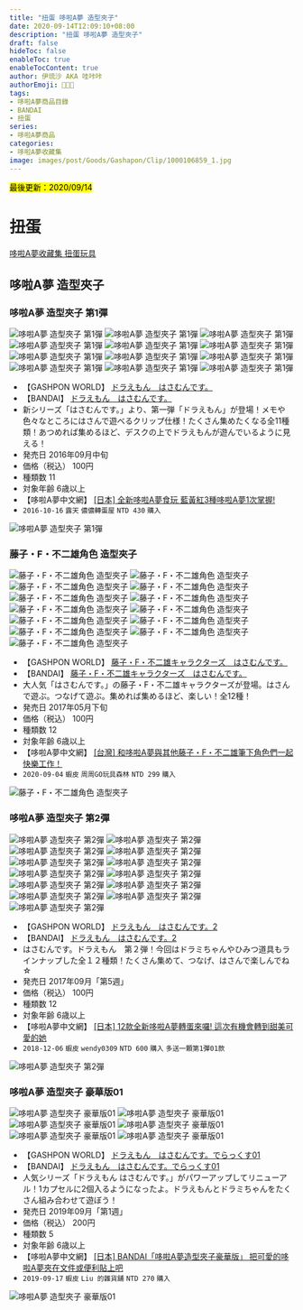 ```yaml
---
title: "扭蛋 哆啦A夢 造型夾子"
date: 2020-09-14T12:09:10+08:00
description: "扭蛋 哆啦A夢 造型夾子"
draft: false
hideToc: false
enableToc: true
enableTocContent: true
author: 伊琉沙 AKA 哇咔咔
authorEmoji: 👩🏿‍🚀
tags: 
- 哆啦A夢商品目錄
- BANDAI
- 扭蛋
series:
- 哆啦A夢商品
categories:
- 哆啦A夢收藏集
image: images/post/Goods/Gashapon/Clip/1000106859_1.jpg
---
```

<mark>最後更新：2020/09/14</mark>

# 扭蛋
[哆啦A夢收藏集 扭蛋玩具](../doraemon-collection-gashapon)

## 哆啦A夢 造型夾子
### 哆啦A夢 造型夾子 第1彈
![哆啦A夢 造型夾子 第1彈](/images/post/Goods/Gashapon/Clip/1000106859_1.jpg)
![哆啦A夢 造型夾子 第1彈](/images/post/Goods/Gashapon/Clip/1000106859_2.jpg)
![哆啦A夢 造型夾子 第1彈](/images/post/Goods/Gashapon/Clip/1000106859_3.jpg)
![哆啦A夢 造型夾子 第1彈](/images/post/Goods/Gashapon/Clip/1000106859_4.jpg)
![哆啦A夢 造型夾子 第1彈](/images/post/Goods/Gashapon/Clip/1000106859_5.jpg)
![哆啦A夢 造型夾子 第1彈](/images/post/Goods/Gashapon/Clip/1000106859_6.jpg)
![哆啦A夢 造型夾子 第1彈](/images/post/Goods/Gashapon/Clip/1000106859_7.jpg)
![哆啦A夢 造型夾子 第1彈](/images/post/Goods/Gashapon/Clip/1000106859_8.jpg)
![哆啦A夢 造型夾子 第1彈](/images/post/Goods/Gashapon/Clip/1000106859_9.jpg)
![哆啦A夢 造型夾子 第1彈](/images/post/Goods/Gashapon/Clip/1000106859_10.jpg)
![哆啦A夢 造型夾子 第1彈](/images/post/Goods/Gashapon/Clip/1000106859_11.jpg)
![哆啦A夢 造型夾子 第1彈](/images/post/Goods/Gashapon/Clip/1000106859_12.jpg)
+ 【GASHPON WORLD】
[ドラえもん　はさむんです。](https://gashapon.jp/products/detail.html?jan_code=4549660095941000)
+ 【BANDAI】
[ドラえもん　はさむんです。](https://www.bandai.co.jp/catalog/item.php?jan_cd=4549660095941000)
+ 新シリーズ「はさむんです。」より、第一弾「ドラえもん」が登場！メモや色々なところにはさんで遊べるクリップ仕様！たくさん集めたくなる全11種類！あつめれば集めるほど、デスクの上でドラえもんが遊んでいるように見える！
+ 発売日 2016年09月中旬
+ 価格（税込） 100円
+ 種類数 11
+ 対象年齢 6歳以上
+ 【哆啦A夢中文網】
[[日本] 全新哆啦A夢食玩 藍黃紅3種哆啦A夢1次掌握!](https://chinesedora.com/news/5986.htm)
+ `2016-10-16` `露天` `儂儂轉蛋屋` `NTD 430` `購入`

![哆啦A夢 造型夾子 第1彈](/images/post/Goods/Gashapon/Clip/1000106859_0.jpg)

### 藤子・F・不二雄角色 造型夾子
![藤子・F・不二雄角色 造型夾子](/images/post/Goods/Gashapon/Clip/1000114476_1.jpg)
![藤子・F・不二雄角色 造型夾子](/images/post/Goods/Gashapon/Clip/1000114476_2.jpg)
![藤子・F・不二雄角色 造型夾子](/images/post/Goods/Gashapon/Clip/1000114476_3.jpg)
![藤子・F・不二雄角色 造型夾子](/images/post/Goods/Gashapon/Clip/1000114476_4.jpg)
![藤子・F・不二雄角色 造型夾子](/images/post/Goods/Gashapon/Clip/1000114476_5.jpg)
![藤子・F・不二雄角色 造型夾子](/images/post/Goods/Gashapon/Clip/1000114476_6.jpg)
![藤子・F・不二雄角色 造型夾子](/images/post/Goods/Gashapon/Clip/1000114476_7.jpg)
![藤子・F・不二雄角色 造型夾子](/images/post/Goods/Gashapon/Clip/1000114476_8.jpg)
![藤子・F・不二雄角色 造型夾子](/images/post/Goods/Gashapon/Clip/1000114476_9.jpg)
![藤子・F・不二雄角色 造型夾子](/images/post/Goods/Gashapon/Clip/1000114476_10.jpg)
![藤子・F・不二雄角色 造型夾子](/images/post/Goods/Gashapon/Clip/1000114476_11.jpg)
![藤子・F・不二雄角色 造型夾子](/images/post/Goods/Gashapon/Clip/1000114476_12.jpg)
![藤子・F・不二雄角色 造型夾子](/images/post/Goods/Gashapon/Clip/1000114476_13.jpg)
+ 【GASHPON WORLD】
[藤子・F・不二雄キャラクターズ　はさむんです。](https://gashapon.jp/products/detail.html?jan_code=4549660113676000)
+ 【BANDAI】
[藤子・F・不二雄キャラクターズ　はさむんです。](https://www.bandai.co.jp/catalog/item.php?jan_cd=4549660113676000)
+ 大人気「はさむんです。」の藤子・F・不二雄キャラクターズが登場。はさんで遊ぶ。つなげて遊ぶ。集めれば集めるほど、楽しい！全12種！
+ 発売日 2017年05月下旬
+ 価格（税込） 100円
+ 種類数 12
+ 対象年齢 6歳以上
+ 【哆啦A夢中文網】
[[台灣] 和哆啦A夢與其他藤子・F・不二雄筆下角色們一起快樂工作！](https://chinesedora.com/news/6594.htm)
+ `2020-09-04` `蝦皮` `周周GO玩具森林` `NTD 299` `購入`

![藤子・F・不二雄角色 造型夾子](/images/post/Goods/Gashapon/Clip/1000114476_0.jpg)

### 哆啦A夢 造型夾子 第2彈
![哆啦A夢 造型夾子 第2彈](/images/post/Goods/Gashapon/Clip/1000117598_1.jpg)
![哆啦A夢 造型夾子 第2彈](/images/post/Goods/Gashapon/Clip/1000117598_2.jpg)
![哆啦A夢 造型夾子 第2彈](/images/post/Goods/Gashapon/Clip/1000117598_3.jpg)
![哆啦A夢 造型夾子 第2彈](/images/post/Goods/Gashapon/Clip/1000117598_4.jpg)
![哆啦A夢 造型夾子 第2彈](/images/post/Goods/Gashapon/Clip/1000117598_5.jpg)
![哆啦A夢 造型夾子 第2彈](/images/post/Goods/Gashapon/Clip/1000117598_6.jpg)
![哆啦A夢 造型夾子 第2彈](/images/post/Goods/Gashapon/Clip/1000117598_7.jpg)
![哆啦A夢 造型夾子 第2彈](/images/post/Goods/Gashapon/Clip/1000117598_8.jpg)
![哆啦A夢 造型夾子 第2彈](/images/post/Goods/Gashapon/Clip/1000117598_9.jpg)
![哆啦A夢 造型夾子 第2彈](/images/post/Goods/Gashapon/Clip/1000117598_10.jpg)
![哆啦A夢 造型夾子 第2彈](/images/post/Goods/Gashapon/Clip/1000117598_11.jpg)
![哆啦A夢 造型夾子 第2彈](/images/post/Goods/Gashapon/Clip/1000117598_12.jpg)
![哆啦A夢 造型夾子 第2彈](/images/post/Goods/Gashapon/Clip/1000117598_13.jpg)
+ 【GASHPON WORLD】
[ドラえもん　はさむんです。2](https://gashapon.jp/products/detail.html?jan_code=4549660179856000)
+ 【BANDAI】
[ドラえもん　はさむんです。2](https://www.bandai.co.jp/catalog/item.php?jan_cd=4549660179856000)
+ はさむんです。ドラえもん　第２弾！今回はドラミちゃんやひみつ道具もラインナップした全１２種類！たくさん集めて、つなげ、はさんで楽しんでね☆
+ 発売日 2017年09月「第5週」
+ 価格（税込） 100円
+ 種類数 12
+ 対象年齢 6歳以上
+ 【哆啦A夢中文網】
[[日本] 12款全新哆啦A夢轉蛋來囉! 這次有機會轉到甜美可愛的她](https://chinesedora.com/news/6859.htm)
+ `2018-12-06` `蝦皮` `wendy0309` `NTD 600` `購入` `多送一顆第1彈01款`

![哆啦A夢 造型夾子 第2彈](/images/post/Goods/Gashapon/Clip/1000117598_0.jpg)

### 哆啦A夢 造型夾子 豪華版01
![哆啦A夢 造型夾子 豪華版01](/images/post/Goods/Gashapon/Clip/1000138786_1.jpg)
![哆啦A夢 造型夾子 豪華版01](/images/post/Goods/Gashapon/Clip/1000138786_2.jpg)
![哆啦A夢 造型夾子 豪華版01](/images/post/Goods/Gashapon/Clip/1000138786_3.jpg)
![哆啦A夢 造型夾子 豪華版01](/images/post/Goods/Gashapon/Clip/1000138786_4.jpg)
![哆啦A夢 造型夾子 豪華版01](/images/post/Goods/Gashapon/Clip/1000138786_5.jpg)
![哆啦A夢 造型夾子 豪華版01](/images/post/Goods/Gashapon/Clip/1000138786_6.jpg)
+ 【GASHPON WORLD】
[ドラえもん　はさむんです。でらっくす01](https://gashapon.jp/products/detail.html?jan_code=4549660397199000)
+ 【BANDAI】
[ドラえもん　はさむんです。でらっくす01](https://www.bandai.co.jp/catalog/item.php?jan_cd=4549660397199000)
+ 人気シリーズ「ドラえもん はさむんです。」がパワーアップしてリニューアル！1カプセルに2個入るようになったよ。ドラえもんとドラミちゃんをたくさん組み合わせて遊ぼう！
+ 発売日 2019年09月「第1週」
+ 価格（税込） 200円
+ 種類数 5
+ 対象年齢 6歳以上
+ 【哆啦A夢中文網】
[[日本] BANDAI「哆啦A夢造型夾子豪華版」 把可愛的哆啦A夢夾在文件或便利貼上吧](https://chinesedora.com/news/16532.htm)
+ `2019-09-17` `蝦皮` `Liu 的雜貨舖` `NTD 270` `購入`

![哆啦A夢 造型夾子 豪華版01](/images/post/Goods/Gashapon/Clip/1000138786_0.jpg)
